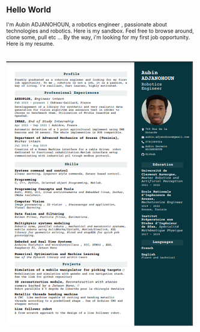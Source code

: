 ## Hello  World

I'm Aubin ADJANOHOUN, a robotics engineer , passionate about technologies and robotics.
Here is my sandbox. Feel free to browse around, clone some, pull etc ... 
By the way, i'm looking for my first job opportunity. Here is my resume.

# ![ Resume ](cv_picture_english.png)
